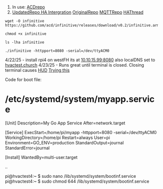 1. In use: [ACDrepo](https://github.com/acd/infinitive)
2. [UpdatedRepo HA Intergration](https://github.com/gogades/hass-infinitive/tree/master)
  [OriginalRepo](https://github.com/mww012/ha_customcomponents)
  [MQTTRepo](https://github.com/lurgh/infinitive)
  [HAThread](https://community.home-assistant.io/t/carrier-bryant-infinitive-integration/119578/22)

```
wget -O infinitive https://github.com/acd/infinitive/releases/download/v0.2/infinitive.arm
```
```
chmod +x infinitive
```
```
ls -lha infinitive
```
```
./infinitive -httpport=8080 -serial=/dev/ttyACM0
```
4/22/25 - install rpi4 on westFH its at [10.10.15.99:8080](10.10.15.99:8080) also localDNS set to [hvactest.church](hvactest.church:8080)
4/23/25 - Runs great until terminal is closed. Closing terminal causes [HUD](https://forums.raspberrypi.com/viewtopic.php?t=34073)
[Trying this](https://www.dexterindustries.com/howto/run-a-program-on-your-raspberry-pi-at-startup/)

Code for boot file:

# /etc/systemd/system/myapp.service
[Unit]
Description=My Go App Service
After=network.target

[Service]
ExecStart=/home/pi/myapp -httpport=8080 -serial=/dev/ttyACM0
WorkingDirectory=/home/pi
Restart=always
User=pi
Environment=GO_ENV=production
StandardOutput=journal
StandardError=journal

[Install]
WantedBy=multi-user.target

..

pi@hvactest4:~ $ sudo nano /lib/systemd/system/bootinf.service
pi@hvactest4:~ $ sudo chmod 644 /lib/systemd/system/bootinf.service
